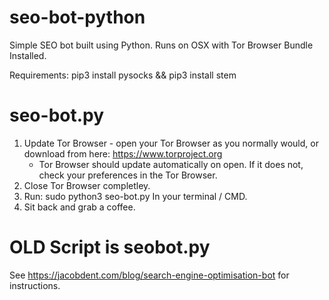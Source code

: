 # seo-bot-python
Simple SEO bot built using Python. Runs on OSX with Tor Browser Bundle Installed. 

Requirements:
pip3 install pysocks && pip3 install stem

# seo-bot.py
1. Update Tor Browser - open your Tor Browser as you normally would, or download from here: https://www.torproject.org
   - Tor Browser should update automatically on open. If it does not, check your preferences in the Tor Browser.
2. Close Tor Browser completley.
3. Run:
        sudo python3 seo-bot.py
   In your terminal / CMD.
4. Sit back and grab a coffee.
 
# OLD Script is seobot.py
See https://jacobdent.com/blog/search-engine-optimisation-bot for instructions.
